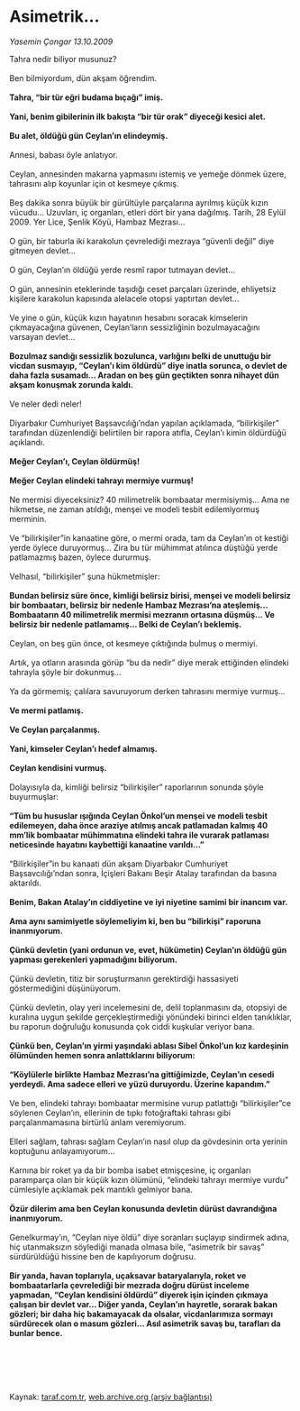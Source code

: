 # Asimetrik...

*Yasemin Çongar 13.10.2009*

<div class="taraf_structure_2col_1zq">
<div class="margen_n">



 <p>Tahra nedir biliyor musunuz? <br/><br/>Ben bilmiyordum, dün akşam öğrendim.<b> <br/><br/>Tahra, “bir tür eğri budama bıçağı” imiş.<br/><br/>Yani, benim gibilerinin ilk bakışta “bir tür orak” diyeceği kesici alet. <br/><br/>Bu alet, öldüğü gün Ceylan’ın elindeymiş.</b> <br/><br/>Annesi, babası öyle anlatıyor. <br/><br/>Ceylan, annesinden makarna yapmasını istemiş ve yemeğe dönmek üzere, tahrasını alıp koyunlar için ot kesmeye çıkmış. <br/><br/>Beş dakika sonra büyük bir gürültüyle parçalarına ayrılmış küçük kızın vücudu... Uzuvları, iç organları, etleri dört bir yana dağılmış. Tarih, 28 Eylül 2009. Yer Lice, Şenlik Köyü, Hambaz Mezrası... <br/><br/>O gün, bir taburla iki karakolun çevrelediği mezraya “güvenli değil” diye gitmeyen devlet... <br/><br/>O gün, Ceylan’ın öldüğü yerde resmî rapor tutmayan devlet... <br/><br/>O gün, annesinin eteklerinde taşıdığı ceset parçaları üzerinde, ehliyetsiz kişilere karakolun kapısında alelacele otopsi yaptırtan devlet... <br/><br/>Ve yine o gün, küçük kızın hayatının hesabını soracak kimselerin çıkmayacağına güvenen, Ceylan’ların sessizliğinin bozulmayacağını varsayan devlet... <b><br/><br/>Bozulmaz sandığı sessizlik bozulunca, varlığını belki de unuttuğu bir vicdan susmayıp, “Ceylan’ı kim öldürdü” diye inatla sorunca, o devlet de daha fazla susamadı... Aradan on beş gün geçtikten sonra nihayet dün akşam konuşmak zorunda kaldı.</b> <br/><br/>Ve neler dedi neler! <br/><br/>Diyarbakır Cumhuriyet Başsavcılığı’ndan yapılan açıklamada, “bilirkişiler” tarafından düzenlendiği belirtilen bir rapora atıfla, Ceylan’ı kimin öldürdüğü açıklandı.<b> <br/><br/>Meğer Ceylan’ı, Ceylan öldürmüş! <br/><br/>Meğer Ceylan elindeki tahrayı mermiye vurmuş!</b> <br/><br/>Ne mermisi diyeceksiniz? 40 milimetrelik bombaatar mermisiymiş... Ama ne hikmetse, ne zaman atıldığı, menşei ve modeli tesbit edilemiyormuş merminin. <br/><br/>Ve “bilirkişiler”in kanaatine göre, o mermi orada, tam da Ceylan’ın ot kestiği yerde öylece duruyormuş... Zira bu tür mühimmat atılınca düştüğü yerde patlamazmış bazen, öylece dururmuş. <br/><br/>Velhasıl, “bilirkişiler” şuna hükmetmişler: <b><br/><br/>Bundan belirsiz süre önce, kimliği belirsiz birisi, menşei ve modeli belirsiz bir bombaatarı, belirsiz bir nedenle Hambaz Mezrası’na ateşlemiş... Bombaatarın 40 milimetrelik mermisi mezranın ortasına düşmüş... Ve belirsiz bir nedenle patlamamış... Belki de Ceylan’ı beklemiş.</b> <br/><br/>Ceylan, on beş gün önce, ot kesmeye çıktığında bulmuş o mermiyi. <br/><br/>Artık, ya otların arasında görüp “bu da nedir” diye merak ettiğinden elindeki tahrayla şöyle bir dokunmuş... <br/><br/>Ya da görmemiş; çalılara savuruyorum derken tahrasını mermiye vurmuş...<b> <br/><br/>Ve mermi patlamış. <br/><br/>Ve Ceylan parçalanmış. <br/><br/>Yani, kimseler Ceylan’ı hedef almamış. <br/><br/>Ceylan kendisini vurmuş.</b> <br/><br/>Dolayısıyla da, kimliği belirsiz “bilirkişiler” raporlarının sonunda şöyle buyurmuşlar:<b> <br/><br/>“Tüm bu hususlar ışığında Ceylan Önkol’un menşei ve modeli tesbit edilemeyen, daha önce araziye atılmış ancak patlamadan kalmış 40 mm’lik bombaatar mühimmatına elindeki tahra ile vurarak patlaması neticesinde hayatını kaybettiği kanaatine varıldı...”</b> <br/><br/>“Bilirkişiler”in bu kanaati dün akşam Diyarbakır Cumhuriyet Başsavcılığı’ndan sonra, İçişleri Bakanı Beşir Atalay tarafından da basına aktarıldı.<b> <br/><br/>Benim, Bakan Atalay’ın ciddiyetine ve iyi niyetine samimi bir inancım var. <br/><br/>Ama aynı samimiyetle söylemeliyim ki, ben bu “bilirkişi” raporuna inanmıyorum. <br/><br/>Çünkü devletin (yani ordunun ve, evet, hükümetin) Ceylan’ın öldüğü gün yapması gerekenleri yapmadığını biliyorum.</b> <br/><br/>Çünkü devletin, titiz bir soruşturmanın gerektirdiği hassasiyeti göstermediğini düşünüyorum. <br/><br/>Çünkü devletin, olay yeri incelemesini de, delil toplanmasını da, otopsiyi de kuralına uygun şekilde gerçekleştirmediği yönündeki birinci elden tanıklıklar, bu raporun doğruluğu konusunda çok ciddi kuşkular veriyor bana.<b> <br/><br/>Çünkü ben, Ceylan’ın yirmi yaşındaki ablası Sibel Önkol’un kız kardeşinin ölümünden hemen sonra anlattıklarını biliyorum: <br/><br/>“Köylülerle birlikte Hambaz Mezrası’na gittiğimizde, Ceylan’ın cesedi yerdeydi. Ama sadece elleri ve yüzü duruyordu. Üzerine kapandım.”</b> <br/><br/>Ve ben, elindeki tahrayı bombaatar mermisine vurup patlattığı “bilirkişiler”ce söylenen Ceylan’ın, ellerinin de tıpkı fotoğraftaki tahrası gibi parçalanmamasına birtürlü anlam veremiyorum. <br/><br/>Elleri sağlam, tahrası sağlam Ceylan’ın nasıl olup da gövdesinin orta yerinin koptuğunu anlayamıyorum... <br/><br/>Karnına bir roket ya da bir bomba isabet etmişçesine, iç organları paramparça olan bir küçük kızın ölümünü, “elindeki tahrayı mermiye vurdu” cümlesiyle açıklamak pek mantıklı gelmiyor bana.<b> <br/><br/>Özür dilerim ama ben Ceylan konusunda devletin dürüst davrandığına inanmıyorum.</b> <br/><br/>Genelkurmay’ın, “Ceylan niye öldü” diye soranları suçlayıp sindirmek adına, hiç utanmaksızın söylediği manada olmasa bile, “asimetrik bir savaş” sürdürüldüğü hissine ben de kapılıyorum doğrusu.<b> <br/><br/>Bir yanda, havan toplarıyla, uçaksavar bataryalarıyla, roket ve bombaatarlarla çevrelediği bir mezrada doğru dürüst inceleme yapmadan, “Ceylan kendisini öldürdü” diyerek işin içinden çıkmaya çalışan bir devlet var... Diğer yanda, Ceylan’ın hayretle, sorarak bakan gözleri; bir daha hiç bakamayacak da olsalar, vicdanlarımıza sormayı sürdürecek olan o masum gözleri... Asıl asimetrik savaş bu, tarafları da bunlar bence.</b></p>
<br/>
<br/>
<br/>



<br/>


<div id="taraf_not">
</div>

</div>


</div>

Kaynak: [taraf.com.tr](http://taraf.com.tr:80/makale/7916.htm), [web.archive.org (arşiv bağlantısı)](http://web.archive.org/web/20091018022925/http://taraf.com.tr:80/makale/7916.htm)
